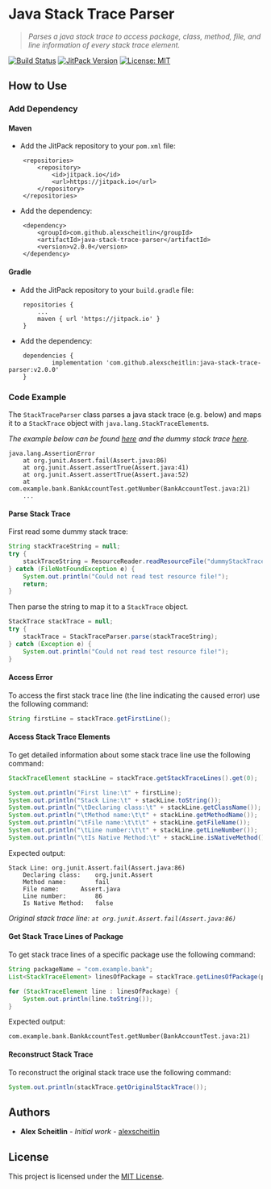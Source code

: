 # Java Stack Trace Parser

> _Parses a java stack trace to access package, class, method, file, and line information of every stack trace element._


[![Build Status](https://travis-ci.org/alexscheitlin/java-stack-trace-parser.svg?branch=master)](https://travis-ci.org/alexscheitlin/java-stack-trace-parser)
[![JitPack Version](https://jitpack.io/v/alexscheitlin/java-stack-trace-parser.svg)](https://jitpack.io/#alexscheitlin/java-stack-trace-parser/v1.0.1)
[![License: MIT](https://img.shields.io/badge/License-MIT-blue.svg)](https://opensource.org/licenses/MIT)

## How to Use

### Add Dependency

#### Maven

- Add the JitPack repository to your `pom.xml` file:
```
	<repositories>
		<repository>
		    <id>jitpack.io</id>
		    <url>https://jitpack.io</url>
		</repository>
	</repositories>
```

- Add the dependency:
```
	<dependency>
	    <groupId>com.github.alexscheitlin</groupId>
	    <artifactId>java-stack-trace-parser</artifactId>
	    <version>v2.0.0</version>
	</dependency>
```

#### Gradle

- Add the JitPack repository to your `build.gradle` file:
```
    repositories {
        ...
        maven { url 'https://jitpack.io' }
    }
```

- Add the dependency:
```
	dependencies {
	        implementation 'com.github.alexscheitlin:java-stack-trace-parser:v2.0.0'
	}
```

### Code Example

The `StackTraceParser` class parses a java stack trace (e.g. below) and maps it to a `StackTrace` object with `java.lang.StackTraceElement`s.

_The example below can be found [here](src/main/java/Main.java) and the dummy stack trace [here](src/main/resources/dummyStackTrace.txt)._

```
java.lang.AssertionError
	at org.junit.Assert.fail(Assert.java:86)
	at org.junit.Assert.assertTrue(Assert.java:41)
	at org.junit.Assert.assertTrue(Assert.java:52)
	at com.example.bank.BankAccountTest.getNumber(BankAccountTest.java:21)
	...
```

#### Parse Stack Trace

First read some dummy stack trace:

```java
String stackTraceString = null;
try {
    stackTraceString = ResourceReader.readResourceFile("dummyStackTrace.txt");
} catch (FileNotFoundException e) {
    System.out.println("Could not read test resource file!");
    return;
}
```

Then parse the string to map it to a `StackTrace` object.

```java
StackTrace stackTrace = null;
try {
    stackTrace = StackTraceParser.parse(stackTraceString);
} catch (Exception e) {
    System.out.println("Could not read test resource file!");
}
```

#### Access Error

To access the first stack trace line (the line indicating the caused error) use the following command:

```java
String firstLine = stackTrace.getFirstLine();
```

#### Access Stack Trace Elements

To get detailed information about some stack trace line use the following command:

```java
StackTraceElement stackLine = stackTrace.getStackTraceLines().get(0);

System.out.println("First line:\t" + firstLine);
System.out.println("Stack Line:\t" + stackLine.toString());
System.out.println("\tDeclaring class:\t" + stackLine.getClassName());
System.out.println("\tMethod name:\t\t" + stackLine.getMethodName());
System.out.println("\tFile name:\t\t\t" + stackLine.getFileName());
System.out.println("\tLine number:\t\t" + stackLine.getLineNumber());
System.out.println("\tIs Native Method:\t" + stackLine.isNativeMethod());
```

Expected output:

```
Stack Line:	org.junit.Assert.fail(Assert.java:86)
	Declaring class:	org.junit.Assert
	Method name:		fail
	File name:		Assert.java
	Line number:		86
	Is Native Method:	false
```
_Original stack trace line: `at org.junit.Assert.fail(Assert.java:86)`_

#### Get Stack Trace Lines of Package
        
To get stack trace lines of a specific package use the following command:

```java
String packageName = "com.example.bank";
List<StackTraceElement> linesOfPackage = stackTrace.getLinesOfPackage(packageName);

for (StackTraceElement line : linesOfPackage) {
    System.out.println(line.toString());
}
```

Expected output:

```
com.example.bank.BankAccountTest.getNumber(BankAccountTest.java:21)
```

#### Reconstruct Stack Trace

To reconstruct the original stack trace use the following command:

```java
System.out.println(stackTrace.getOriginalStackTrace());
```

## Authors

- **Alex Scheitlin** - *Initial work* - [alexscheitlin](https://github.com/alexscheitlin)

## License

This project is licensed under the [MIT License](LICENSE).
